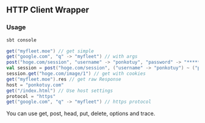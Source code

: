 ## HTTP Client Wrapper

### Usage

```sh
sbt console
```

```scala
get("myfleet.moe") // get simple
get("google.com", "q" -> "myfleet") // with args
post("hoge.com/session", "username" -> "ponkotuy", "password" -> "*****") // post form
val session = post("hoge.com/session", ("username" -> "ponkotuy") ~ ("password" -> "*****")) // post json by using json4s
session.get("hoge.com/image/1") // get with cookies
get("myfleet.moe").res // get raw Response
host = "ponkotuy.com"
get("/index.html") // Use host settings
protocol = "https"
get("google.com", "q" -> "myfleet") // https protocol
```

You can use get, post, head, put, delete, options and trace.
